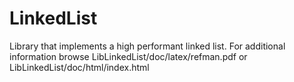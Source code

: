 LinkedList
==========
Library that implements a high performant linked list. For additional information browse LibLinkedList/doc/latex/refman.pdf or LibLinkedList/doc/html/index.html
